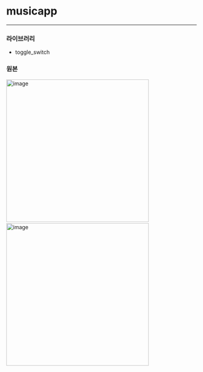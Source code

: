 # musicapp

-------------------------

### 라이브러리
- toggle_switch

### 원본
<img width="377" alt="image" src="https://user-images.githubusercontent.com/39526249/171834486-edb642af-2ce6-4598-bb46-c88616242130.png">&nbsp;&nbsp;&nbsp;&nbsp;&nbsp;&nbsp;<img width="377" alt="image" src="https://user-images.githubusercontent.com/39526249/171835306-d161321d-8cfc-4f84-b404-009ec80c27d7.png">





